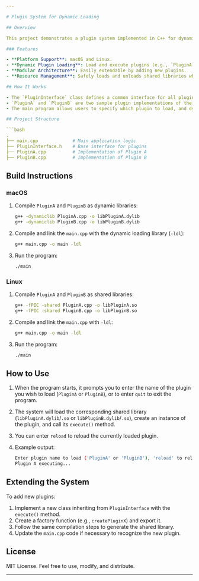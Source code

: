 ```yaml
---

# Plugin System for Dynamic Loading

## Overview

This project demonstrates a plugin system implemented in C++ for dynamically loading shared libraries (plugins) at runtime. The code supports dynamic library loading using `dlopen` and `dlsym` (on macOS and Linux), with options to load multiple plugins and execute their functions without recompiling the main program.

### Features

- **Platform Support**: macOS and Linux.
- **Dynamic Plugin Loading**: Load and execute plugins (e.g., `PluginA`, `PluginB`) at runtime using shared libraries (`.dylib` for macOS and `.so` for Linux).
- **Modular Architecture**: Easily extendable by adding new plugins.
- **Resource Management**: Safely loads and unloads shared libraries while managing memory and resource clean-up.

## How It Works

- The `PluginInterface` class defines a common interface for all plugins with an abstract `execute()` method.
- `PluginA` and `PluginB` are two sample plugin implementations of the `PluginInterface` class.
- The main program allows users to specify which plugin to load, and dynamically loads the corresponding shared library, executes the plugin, and handles cleanup.

## Project Structure

```bash
.
├── main.cpp             # Main application logic
├── PluginInterface.h    # Base interface for plugins
├── PluginA.cpp          # Implementation of Plugin A
├── PluginB.cpp          # Implementation of Plugin B
```

## Build Instructions

### macOS

1. Compile `PluginA` and `PluginB` as dynamic libraries:

   ```bash
   g++ -dynamiclib PluginA.cpp -o libPluginA.dylib
   g++ -dynamiclib PluginB.cpp -o libPluginB.dylib
   ```

2. Compile and link the `main.cpp` with the dynamic loading library (`-ldl`):

   ```bash
   g++ main.cpp -o main -ldl
   ```

3. Run the program:

   ```bash
   ./main
   ```

### Linux

1. Compile `PluginA` and `PluginB` as shared libraries:

   ```bash
   g++ -fPIC -shared PluginA.cpp -o libPluginA.so
   g++ -fPIC -shared PluginB.cpp -o libPluginB.so
   ```

2. Compile and link the `main.cpp` with `-ldl`:

   ```bash
   g++ main.cpp -o main -ldl
   ```

3. Run the program:

   ```bash
   ./main
   ```

## How to Use

1. When the program starts, it prompts you to enter the name of the plugin you wish to load (`PluginA` or `PluginB`), or to enter `quit` to exit the program.
   
2. The system will load the corresponding shared library (`libPluginA.dylib`/`.so` or `libPluginB.dylib`/`.so`), create an instance of the plugin, and call its `execute()` method.

3. You can enter `reload` to reload the currently loaded plugin.

4. Example output:

   ```bash
   Enter plugin name to load ('PluginA' or 'PluginB'), 'reload' to reload the current plugin, or 'quit' to exit: PluginA
   Plugin A executing...
   ```

## Extending the System

To add new plugins:

1. Implement a new class inheriting from `PluginInterface` with the `execute()` method.
2. Create a factory function (e.g., `createPluginX`) and export it.
3. Follow the same compilation steps to generate the shared library.
4. Update the `main.cpp` code if necessary to recognize the new plugin.

## License

MIT License. Feel free to use, modify, and distribute.

---
```

